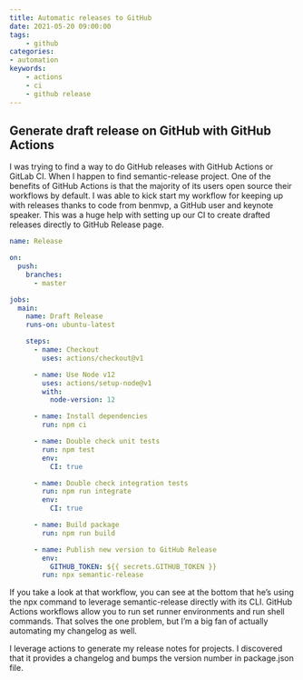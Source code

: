 ```yaml
---
title: Automatic releases to GitHub
date: 2021-05-20 09:00:00
tags:
    - github
categories:
- automation
keywords:
    - actions
    - ci
    - github release
---
```

## Generate draft release on GitHub with GitHub Actions

I was trying to find a way to do GitHub releases with GitHub Actions or GitLab CI. When I happen to find semantic-release project. One of the benefits of GitHub Actions is that the majority of its users open source their workflows by default. I was able to kick start my workflow for keeping up with releases thanks to code from benmvp, a GitHub user and keynote speaker. This was a huge help with setting up our CI to create drafted releases directly to GitHub Release page. 

```yaml
name: Release

on:
  push:
    branches:
      - master

jobs:
  main:
    name: Draft Release
    runs-on: ubuntu-latest

    steps:
      - name: Checkout
        uses: actions/checkout@v1

      - name: Use Node v12
        uses: actions/setup-node@v1
        with:
          node-version: 12

      - name: Install dependencies
        run: npm ci

      - name: Double check unit tests
        run: npm test
        env:
          CI: true

      - name: Double check integration tests
        run: npm run integrate
        env:
          CI: true

      - name: Build package
        run: npm run build

      - name: Publish new version to GitHub Release
        env:
          GITHUB_TOKEN: ${{ secrets.GITHUB_TOKEN }}
        run: npx semantic-release
```
If you take a look at that workflow, you can see at the bottom that he’s using the npx command to leverage semantic-release directly with its CLI. GitHub Actions workflows allow you to run set runner environments and run shell commands. That solves the one problem, but I’m a big fan of actually automating my changelog as well.

I leverage actions to generate my release notes for projects. I discovered that it provides a changelog and bumps the version number in package.json file.